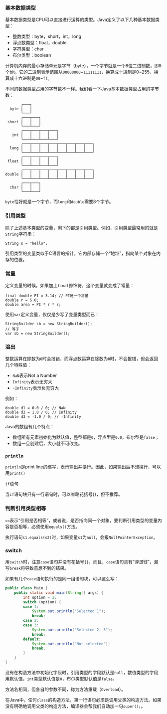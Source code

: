 ### 基本数据类型

基本数据类型是CPU可以直接进行运算的类型。Java定义了以下几种基本数据类型：

- 整数类型：byte，short，int，long
- 浮点数类型：float，double
- 字符类型：char
- 布尔类型：boolean

计算机内存的最小存储单元是字节（byte），一个字节就是一个8位二进制数，即8个bit。它的二进制表示范围从`00000000`~`11111111`，换算成十进制是0~255，换算成十六进制是`00`~`ff`。

不同的数据类型占用的字节数不一样。我们看一下Java基本数据类型占用的字节数：

```ascii
       ┌───┐
  byte │   │
       └───┘
       ┌───┬───┐
 short │   │   │
       └───┴───┘
       ┌───┬───┬───┬───┐
   int │   │   │   │   │
       └───┴───┴───┴───┘
       ┌───┬───┬───┬───┬───┬───┬───┬───┐
  long │   │   │   │   │   │   │   │   │
       └───┴───┴───┴───┴───┴───┴───┴───┘
       ┌───┬───┬───┬───┐
 float │   │   │   │   │
       └───┴───┴───┴───┘
       ┌───┬───┬───┬───┬───┬───┬───┬───┐
double │   │   │   │   │   │   │   │   │
       └───┴───┴───┴───┴───┴───┴───┴───┘
       ┌───┬───┐
  char │   │   │
       └───┴───┘
```

`byte`恰好就是一个字节，而`long`和`double`需要8个字节。

### 引用类型

除了上述基本类型的变量，剩下的都是引用类型。例如，引用类型最常用的就是`String`字符串：

```
String s = "hello";
```

引用类型的变量类似于C语言的指针，它内部存储一个“地址”，指向某个对象在内存的位置。

### 常量

定义变量的时候，如果加上`final`修饰符，这个变量就变成了常量：

```
final double PI = 3.14; // PI是一个常量
double r = 5.0;
double area = PI * r * r;
```

使用`var`定义变量，仅仅是少写了变量类型而已：

```
StringBuilder sb = new StringBuilder();
// 等于
var sb = new StringBuilder();
```



### 溢出

整数运算在除数为`0`时会报错，而浮点数运算在除数为`0`时，不会报错，但会返回几个特殊值：

- `NaN`表示Not a Number
- `Infinity`表示无穷大
- `-Infinity`表示负无穷大

例如：

```
double d1 = 0.0 / 0; // NaN
double d2 = 1.0 / 0; // Infinity
double d3 = -1.0 / 0; // -Infinity
```

Java的数组有几个特点：

- 数组所有元素初始化为默认值，整型都是`0`，浮点型是`0.0`，布尔型是`false`；
- 数组一旦创建后，大小就不可改变。

### `println`

`println`是print line的缩写，表示输出并换行。因此，如果输出后不想换行，可以用`print()`

`if`语句

当`if`语句块只有一行语句时，可以省略花括号{}，但不推荐。



### 判断引用类型相等

`==`表示“引用是否相等”，或者说，是否指向同一个对象，要判断引用类型的变量内容是否相等，必须使用`equals()`方法。

执行语句`s1.equals(s2)`时，如果变量`s1`为`null`，会报`NullPointerException`。



### switch

用`switch`时，注意`case`语句并没有花括号`{}`，而且，`case`语句具有“*穿透性*”，漏写`break`将导致意想不到的结果。

如果有几个`case`语句执行的是同一组语句块，可以这么写：

```java
public class Main {
    public static void main(String[] args) {
        int option = 2;
        switch (option) {
        case 1:
            System.out.println("Selected 1");
            break;
        case 2:
        case 3:
            System.out.println("Selected 2, 3");
            break;
        default:
            System.out.println("Not selected");
            break;
        }
    }
}
```



没有在构造方法中初始化字段时，引用类型的字段默认是`null`，数值类型的字段用默认值，`int`类型默认值是`0`，布尔类型默认值是`false`。



方法名相同，但各自的参数不同，称为方法重载（`Overload`）。



在Java中，任何`class`的构造方法，第一行语句必须是调用父类的构造方法。如果没有明确地调用父类的构造方法，编译器会帮我们自动加一句`super();`。

